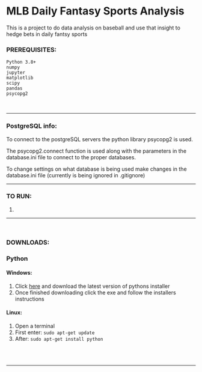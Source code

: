 # MLB Daily Fantasy Sports Analysis

This is a project to do data analysis on baseball and use that insight to hedge bets in daily fantsy sports
### PREREQUISITES:
    Python 3.8+
    numpy
    jupyter
    matplotlib
    scipy
    pandas
    psycopg2
<br>

---
###  PostgreSQL info:
To connect to the postgreSQL servers the python library psycopg2 is used.

The psycopg2.connect function is used along with the parameters in the database.ini file to connect to the proper 
databases.

To change settings on what database is being used make changes in the database.ini file 
(currently is being ignored in .gitignore)

---
### TO RUN:
1. 

---

<br>

### DOWNLOADS:

### Python
#### Windows:  
1. Click [here](https://www.python.org/downloads/) and download the latest version of pythons installer
2. Once finished downloading click the exe and follow the installers instructions

#### Linux:
1. Open a terminal
2. First enter: `sudo apt-get update`
3. After: `sudo apt-get install python`

<br>


<br>

---
